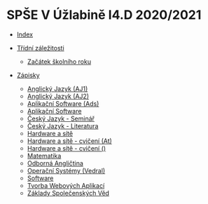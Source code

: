 # SPŠE V Úžlabině I4.D 2020/2021

- [Index](README.md)

- [Třídní záležitosti](Main/Organizace/README.md)
	- [Začátek školního roku](Main/Organizace/zacatek.md)

- [Zápisky]()
	- [Anglický Jazyk (AJ1)](Zapisky/AJ-RZ.md)
	- [Anglický Jazyk (AJ2)]()
	- [Aplikační Software (Ads)](Zapisky/AS-HS.md)
	- [Aplikační Software]()
	- [Český Jazyk - Seminář](Zapisky/CJ-AD.md)
	- [Český Jazyk - Literatura](Zapisky/CJ-VN.md)
	- [Hardware a sítě](Zapisky/HS.md)
	- [Hardware a sítě - cvičení (At)](Zapisky/HSC-MU.md)
	- [Hardware a sítě - cvičení ()]()
	- [Matematika]()
	- [Odborná Angličtina]()
	- [Operační Systémy (Vedral)](Zapisky/OS-VD.md)
	- [Software](Zapisky/SW.md)
	- [Tvorba Webových Aplikací](Zapisky/TWA.md)
	- [Základy Společenských Věd](Zapisky/ZSV.md)
